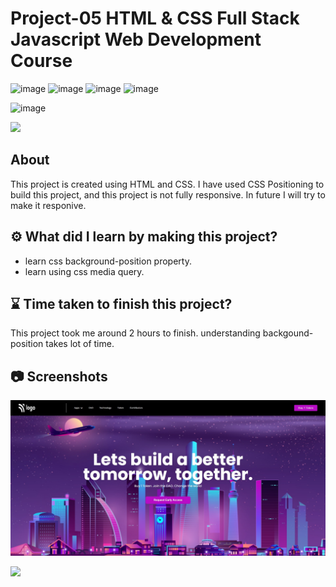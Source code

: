 # Project-05 HTML & CSS Full Stack Javascript Web Development Course

![image](https://img.shields.io/badge/iNeuron-Full--Stack%20JavaScript%20Web%20Development%20Course-blue)
![image](https://img.shields.io/badge/Hitesh%20Choudhry-LOC-brightgreen)
![image](https://img.shields.io/badge/HTML-CSS-orange)
![image](https://img.shields.io/badge/Project-05-blue)

![image](https://img.shields.io/badge/BHASKAR-SAHU-blue)

[<img src= "https://img.shields.io/badge/projcet live link-10b?style=for-the-badge&logo=&logoColor=white" />](https://fsjs-ineuron-project-05-html-css.netlify.app/)

## About

This project is created using HTML and CSS. I have used CSS Positioning to build this project, and this project is not fully responsive. In future I will try to make it responive.

## ⚙️ What did I learn by making this project?

-   learn css background-position property.
-   learn using css media query.

## ⌛ Time taken to finish this project?

This project took me around 2 hours to finish. understanding backgound-position takes lot of time.

## 📷 Screenshots

![image](./Screenshot/screenshot.png)

[<img src= "https://img.shields.io/badge/PROJCET LINK-1DA55F?style=for-the-badge&logo=&logoColor=white" />](https://fsjs-ineuron-project-05-html-css.netlify.app/)
